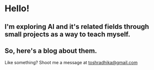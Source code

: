 


# Hello!
## I'm exploring AI and it's related fields through small projects as a way to teach myself.
## So, here's a blog about them.
Like something?
Shoot me a message at toshradhika@gmail.com 
